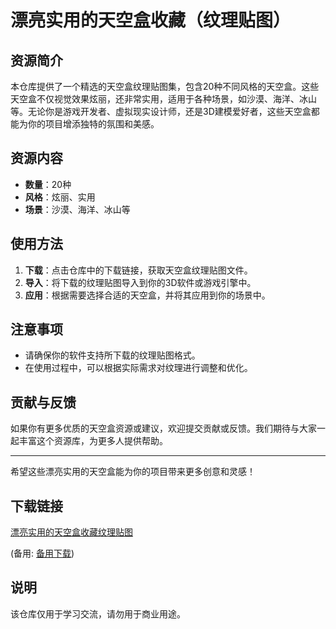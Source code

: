 # 漂亮实用的天空盒收藏（纹理贴图）

## 资源简介

本仓库提供了一个精选的天空盒纹理贴图集，包含20种不同风格的天空盒。这些天空盒不仅视觉效果炫丽，还非常实用，适用于各种场景，如沙漠、海洋、冰山等。无论你是游戏开发者、虚拟现实设计师，还是3D建模爱好者，这些天空盒都能为你的项目增添独特的氛围和美感。

## 资源内容

- **数量**：20种
- **风格**：炫丽、实用
- **场景**：沙漠、海洋、冰山等

## 使用方法

1. **下载**：点击仓库中的下载链接，获取天空盒纹理贴图文件。
2. **导入**：将下载的纹理贴图导入到你的3D软件或游戏引擎中。
3. **应用**：根据需要选择合适的天空盒，并将其应用到你的场景中。

## 注意事项

- 请确保你的软件支持所下载的纹理贴图格式。
- 在使用过程中，可以根据实际需求对纹理进行调整和优化。

## 贡献与反馈

如果你有更多优质的天空盒资源或建议，欢迎提交贡献或反馈。我们期待与大家一起丰富这个资源库，为更多人提供帮助。

---

希望这些漂亮实用的天空盒能为你的项目带来更多创意和灵感！

## 下载链接
[漂亮实用的天空盒收藏纹理贴图](https://pan.quark.cn/s/b50dd6b28654) 

(备用: [备用下载](https://pan.baidu.com/s/1MoLRUdmQHmqI5Z5zo6JC7Q?pwd=1234))

## 说明

该仓库仅用于学习交流，请勿用于商业用途。
